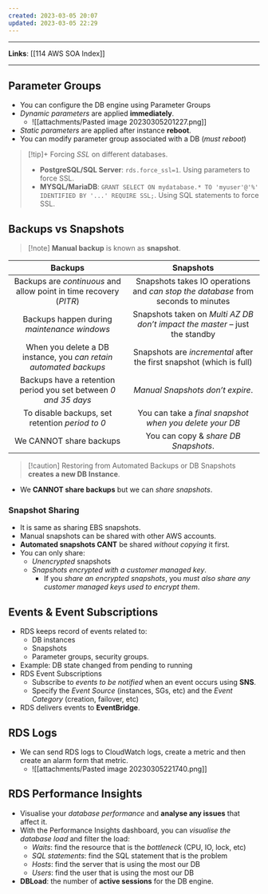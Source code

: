 ```yaml
---
created: 2023-03-05 20:07
updated: 2023-03-05 22:29
---
```

---
**Links**: [[114 AWS SOA Index]]

---
## Parameter Groups
- You can configure the DB engine using Parameter Groups
- *Dynamic parameters* are applied **immediately**.
	- ![[attachments/Pasted image 20230305201227.png]]
- *Static parameters* are applied after instance **reboot**.
- You can modify parameter group associated with a DB (*must reboot*)

> [!tip]+ Forcing *SSL* on different databases.
> - **PostgreSQL/SQL Server**: `rds.force_ssl=1`. Using parameters to force SSL.
> - **MYSQL/MariaDB**: `GRANT SELECT ON mydatabase.* TO 'myuser'@'%' IDENTIFIED BY '...' REQUIRE SSL;`. Using SQL statements to force SSL.

## Backups vs Snapshots
> [!note] **Manual backup** is known as **snapshot**.

|                              Backups                               |                                     Snapshots                                     |
|:------------------------------------------------------------------:|:---------------------------------------------------------------------------------:|
| Backups are *continuous* and allow point in time recovery (*PITR*) | Snapshots takes IO operations and *can stop the database* from seconds to minutes |
|            Backups happen during *maintenance windows*             |    Snapshots taken on *Multi AZ DB don’t impact the master* – just the standby    |
| When you delete a DB instance, you *can retain automated backups*  |       Snapshots are *incremental* after the first snapshot (which is full)        |
|  Backups have a retention period you set between *0 and 35 days*   |                         *Manual Snapshots don’t expire*.                          |
|          To disable backups, set retention *period to 0*           |              You can take a *final snapshot when you delete your DB*              |
|                      We CANNOT share backups                       |                       You can copy & *share DB Snapshots*.                        |

> [!caution] Restoring from Automated Backups or DB Snapshots **creates a new DB Instance**.

- We **CANNOT share backups** but we can *share snapshots*.

### Snapshot Sharing
- It is same as sharing EBS snapshots.
- Manual snapshots can be shared with other AWS accounts.
- **Automated snapshots CANT** be shared *without copying* it first.
- You can only share:
	- *Unencrypted* snapshots 
	- *Snapshots encrypted with a customer managed key*.
		- If you *share an encrypted snapshots*, you *must also share any customer managed keys used to encrypt them*.

## Events & Event Subscriptions
- RDS keeps record of events related to:
	- DB instances
	- Snapshots
	- Parameter groups, security groups.
- Example: DB state changed from pending to running
- RDS Event Subscriptions
	- Subscribe to *events to be notified* when an event occurs using **SNS**.
	- Specify the *Event Source* (instances, SGs, etc) and the *Event Category* (creation, failover, etc)
- RDS delivers events to **EventBridge**.

## RDS Logs
- We can send RDS logs to CloudWatch logs, create a metric and then create an alarm form that metric.
	- ![[attachments/Pasted image 20230305221740.png]]

## RDS Performance Insights
- Visualise your *database performance* and **analyse any issues** that affect it.
- With the Performance Insights dashboard, you can *visualise the database load* and filter the load:
	- *Waits*: find the resource that is the *bottleneck* (CPU, IO, lock, etc)
	- *SQL statements*: find the SQL statement that is the problem
	- *Hosts*: find the server that is using the most our DB
	- *Users*: find the user that is using the most our DB
- **DBLoad**: the number of **active sessions** for the DB engine.